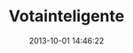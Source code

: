 ---
layout: projects-history
title: Votainteligente
date: 2013-10-01 14:46:22
img: votainteligente.png
thumb: votainteligente-thumb.png
description: Vota Inteligente surge como un espacio de información y comunicación entre ciudadanos y candidatos, y como una herramienta abierta y adaptable a los distintos escenarios electorales. Su objetivo principal es generar un canal con información clara y comprensible que promueva el voto informado. A través de sus herramientas, es posible comparar las propuestas de los candidatos, encontrar a el/la candidato/a que mejor represente tus intereses individuales, y escribir directamente a equipos de campaña para plantearles dudas. De esta forma, la interacción a través de sus componentes permite a la ciudadanía ejercer un rol activo más allá del acto de votar en las elecciones, abriendo otros canales de participación.
site_url: http://votainteligente.cl
status: activo
mockup: votainteligente-mock.png
mockup_txt:
  - txt: Logo o nombre del sitio.
  - txt: Menú a páginas de información extra.
  - txt: Frase llamativa e introductoria.
  - txt: Espacio para elección(es) destacadas, con galería dinámica de los candidatos.
  - txt: Nombre y descripción de la elección.
  - txt: Buscador de elecciones.
  - txt: Buscador para información de contacto y otros.
proyectos:
  - name: Voto Informado y Transparente, Bolivia
    img:
      - txt: vi07.png
    link:
      - txt: http://votoinformadobolivia.org/
    date:
      - txt: Octubre 2014
    history:
      - txt: Desarrollado para las Elecciones Generales donde los los bolivianos votarán por Presidente, Vice-presidente, Senadores, Diputados y representantes ante Organismos Supraestatales.
  - name: Elige tu Candidato, Venezuela
    img:
      - txt: no-img.png
    date:
      - txt: 2013
    history:
      - txt: Desarrollado para las elecciones de Venezuela.
  - name: A Quien Elegimos, Argentina
    img:
      - txt: vi05.png
    link:
      - txt: http://www.aquienelegimos.org/
    date:
      - txt: Octubre 2013
    history:
      - txt: Desarrollado para las elecciones de Senadores y Diputados en Argentina.
  - name: Presidenciales Chile 2013
    img:
      - txt: vi04.png
    link:
      - txt: http://votainteligente.cl/
    date:
      - txt: 2013
    history:
      - txt: Desarrollado para las elecciones presidenciales, senatoriales y de COREs del 2013 en Chile.
  - name: A Quienes Elegimos, Paraguay
    img:
      - txt: vi03.png
    link:
      - txt: http://paraguay.votainteligente.cl/
    date:
      - txt: 2013
    history:
      - txt: Desarrollado en conjunto con el Centro de Información y Recursos para el desarrollo (CIRD), para las elecciones de Presidente, Vicepresidente, Senadores y Parlasur de Paraguay el año 2013.
  - name: Municipales Chile 2012
    img:
      - txt: vi02.png
    link:
      - txt: http://municipales2012.votainteligente.cl/#
    date:
      - txt: 2012
    history:
      - txt: Revisa y comparte información de tu comuna y candidatos.
  - name: Presidenciales Argentina 2011
    img:
      - txt: no-img.png
    date:
      - txt: Octubre 2011
    history:
      - txt: Poder Ciudadano, CIPPEC y YoQuieroSaber junto a la Fundación Ciudadano Inteligente de Chile lanzaron la herramienta Vota Inteligente, para promover un voto informado y la participación ciudadana en las presidenciales del 2011. El objetivo es que los ciudadanos puedan evaluar las distintas propuestas y plataformas de los candidatos y saber con cuál de ellos tienen mayor afinidad política.
---
